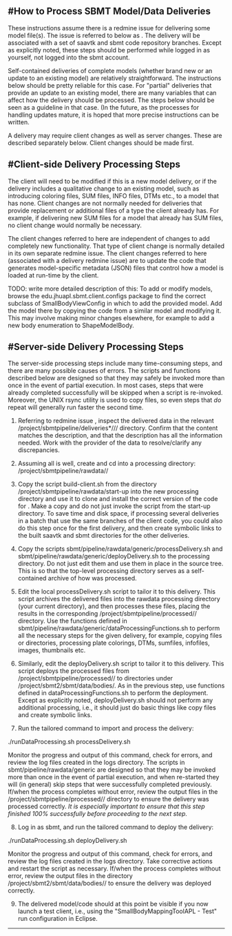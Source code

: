 #How to Process SBMT Model/Data Deliveries
--------------------------------------------------------------------------------

These instructions assume there is a redmine issue for delivering some model
file(s). The issue is referred to below as <redmine-XXXX>. The delivery will
be associated with a set of saavtk and sbmt code repository branches. Except
as explicitly noted, these steps should be performed while logged in as
yourself, not logged into the sbmt account.

Self-contained deliveries of complete models (whether brand new or an update
to an existing model) are relatively straightforward. The instructions below
should be pretty reliable for this case. For "partial" deliveries that
provide an update to an existing model, there are many variables that can
affect how the delivery should be processed. The steps below should be seen
as a guideline in that case. (In the future, as the processes for handling
updates mature, it is hoped that more precise instructions can be written.

A delivery may require client changes as well as server changes. These are
described separately below. Client changes should be made first.

#Client-side Delivery Processing Steps
--------------------------------------------------------------------------------

The client will need to be modified if this is a new model delivery, or if
the delivery includes a qualitative change to an existing model, such as
introducing coloring files, SUM files, INFO files, DTMs etc., to a model
that has none. Client changes are not normally needed for deliveries that
provide replacement or additional files of a type the client already has.
For example, if delivering new SUM files for a model that already has
SUM files, no client change would normally be necessary.

The client changes referred to here are independent of changes to add
completely new functionality. That type of client change is normally
detailed in its own separate redmine issue. The client changes referred to
here (associated with a delivery redmine issue) are to update the code that
generates model-specific metadata (JSON) files that control how a model
is loaded at run-time by the client.

TODO: write more detailed description of this:
To add or modify models, browse the edu.jhuapl.sbmt.client.configs package
to find the correct subclass of SmallBodyViewConfig in which to add the
provided model. Add the model there by copying the code from a similar model
and modifying it. This may involve making minor changes elsewhere, for example
to add a new body enumeration to ShapeModelBody.

#Server-side Delivery Processing Steps
--------------------------------------------------------------------------------

The server-side processing steps include many time-consuming steps, and
there are many possible causes of errors. The scripts and functions described
below are designed so that they may safely be invoked more than once in the
event of partial execution. In most cases, steps that were already completed
successfully will be skipped when a script is re-invoked. Moreover, the UNIX
rsync utility is used to copy files, so even steps that *do* repeat will
generally run faster the second time. 

1. Referring to redmine issue <redmine-XXXX>, inspect the delivered data in
the relevant /project/sbmtpipeline/deliveries*/<body>/<date>/<model>
directory. Confirm that the content matches the description, and that the
description has all the information needed. Work with the provider of the
data to resolve/clarify any discrepancies.

2. Assuming all is well, create and cd into a processing directory:
/project/sbmtpipeline/rawdata/<body>/<redmine-XXXX>

3. Copy the script build-client.sh from the directory
/project/sbmtpipeline/rawdata/start-up into the new processing directory and
use it to clone and install the correct version of the code for <redmine-XXXX>.
Make a copy and do not just invoke the script from the start-up directory. To
save time and disk space, if processing several deliveries in a batch that use
the same branches of the client code, you could also do this step once for the
first delivery, and then create symbolic links to the built saavtk and sbmt
directories for the other deliveries.

4. Copy the scripts sbmt/pipeline/rawdata/generic/processDelivery.sh and
sbmt/pipeline/rawdata/generic/deployDelivery.sh to the processing directory.
Do not just edit them and use them in place in the source tree. This is so that
the top-level processing directory serves as a self-contained archive of how
<redmine-XXXX> was processed.

5. Edit the local processDelivery.sh script to tailor it to this delivery.
This script archives the delivered files into the rawdata processing
directory (your current directory), and then processes these files, placing
the results in the corresponding
/project/sbmtpipeline/processed/<body>/<redmine-XXXX> directory. Use the
functions defined in sbmt/pipeline/rawdata/generic/dataProcessingFunctions.sh
to perform all the necessary steps for the given delivery, for example,
copying files or directories, processing plate colorings, DTMs, sumfiles,
infofiles, images, thumbnails etc.

6. Similarly, edit the deployDelivery.sh script to tailor it to this
delivery. This script deploys the processed files from
/project/sbmtpipeline/processed/<body>/<redmine-XXXX> to directories under
/project/sbmt2/sbmt/data/bodies/. As in the previous step, use functions
defined in dataProcessingFunctions.sh to perform the deployment. Except as
explicitly noted, deployDelivery.sh should not perform any additional
processing, i.e., it should just do basic things like copy files and create
symbolic links.

7. Run the tailored command to import and process the delivery:

./runDataProcessing.sh processDelivery.sh

Monitor the progress and output of this command, check for errors, and review
the log files created in the logs directory. The scripts in
sbmt/pipeline/rawdata/generic are designed so that they may be invoked more
than once in the event of partial execution, and when re-started they will (in
general) skip steps that were successfully completed previously. If/when the
process completes without error, review the output files in the
/project/sbmtpipeline/processed/<body>/<redmine-XXXX> directory to ensure the
delivery was processed correctly. *It is especially important to ensure that
this step finished 100% successfully before proceeding to the next step.*

8. Log in as sbmt, and run the tailored command to deploy the delivery:

./runDataProcessing.sh deployDelivery.sh

Monitor the progress and output of this command, check for errors, and review
the log files created in the logs directory. Take corrective actions and
restart the script as necessary. If/when the process completes without error,
review the output files in the directory
/project/sbmt2/sbmt/data/bodies/<body>/<redmine-XXXX> to ensure the delivery
was deployed correctly.

9. The delivered model/code should at this point be visible if you now
launch a test client, i.e., using the "SmallBodyMappingToolAPL - Test"
run configuration in Eclipse.
--------------------------------------------------------------------------------

